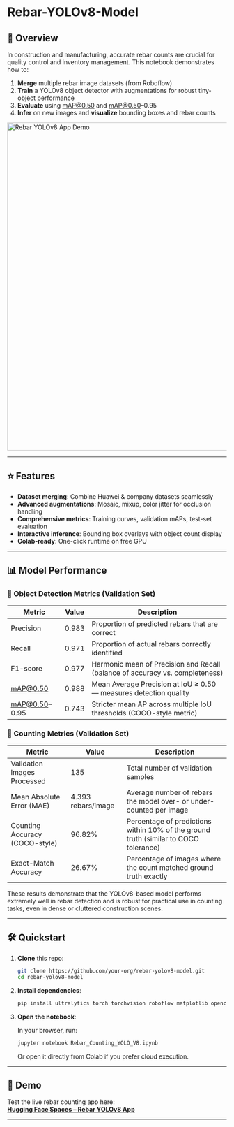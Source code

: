 # Rebar-YOLOv8-Model

## 🎯 Overview

In construction and manufacturing, accurate rebar counts are crucial for quality control and inventory management. This notebook demonstrates how to:

1. **Merge** multiple rebar image datasets (from Roboflow)
2. **Train** a YOLOv8 object detector with augmentations for robust tiny-object performance
3. **Evaluate** using mAP@0.50 and mAP@0.50–0.95
4. **Infer** on new images and **visualize** bounding boxes and rebar counts

<img width="1567" height="751" alt="Rebar YOLOv8 App Demo" src="https://github.com/user-attachments/assets/f4e49007-5dc3-437b-9a5c-a23aa4977759" />

---

## ⭐ Features

- **Dataset merging**: Combine Huawei & company datasets seamlessly
- **Advanced augmentations**: Mosaic, mixup, color jitter for occlusion handling
- **Comprehensive metrics**: Training curves, validation mAPs, test-set evaluation
- **Interactive inference**: Bounding box overlays with object count display
- **Colab-ready**: One-click runtime on free GPU

---

## 📊 Model Performance

### 🧠 Object Detection Metrics (Validation Set)

| Metric        | Value | Description                                                                  |
| ------------- | ----- | ---------------------------------------------------------------------------- |
| Precision     | 0.983 | Proportion of predicted rebars that are correct                              |
| Recall        | 0.971 | Proportion of actual rebars correctly identified                             |
| F1-score      | 0.977 | Harmonic mean of Precision and Recall (balance of accuracy vs. completeness) |
| mAP@0.50      | 0.988 | Mean Average Precision at IoU ≥ 0.50 — measures detection quality            |
| mAP@0.50–0.95 | 0.743 | Stricter mean AP across multiple IoU thresholds (COCO-style metric)          |

### 🔢 Counting Metrics (Validation Set)

| Metric                         | Value              | Description                                                                          |
| ------------------------------ | ------------------ | ------------------------------------------------------------------------------------ |
| Validation Images Processed    | 135                | Total number of validation samples                                                   |
| Mean Absolute Error (MAE)      | 4.393 rebars/image | Average number of rebars the model over- or under-counted per image                  |
| Counting Accuracy (COCO-style) | 96.82%             | Percentage of predictions within 10% of the ground truth (similar to COCO tolerance) |
| Exact-Match Accuracy           | 26.67%             | Percentage of images where the count matched ground truth exactly                    |

These results demonstrate that the YOLOv8-based model performs extremely well in rebar detection and is robust for practical use in counting tasks, even in dense or cluttered construction scenes.

---

## 🛠️ Quickstart

1. **Clone** this repo:

   ```bash
   git clone https://github.com/your-org/rebar-yolov8-model.git
   cd rebar-yolov8-model
   ```

2. **Install dependencies**:

   ```bash
   pip install ultralytics torch torchvision roboflow matplotlib opencv-python
   ```

3. **Open the notebook**:

   In your browser, run:

   ```bash
   jupyter notebook Rebar_Counting_YOLO_V8.ipynb
   ```

   Or open it directly from Colab if you prefer cloud execution.

---

## 🔎 Demo

Test the live rebar counting app here:  
**[Hugging Face Spaces – Rebar YOLOv8 App](https://huggingface.co/spaces/cl0504/rebar-yolov8-app)**

---
